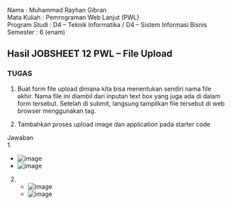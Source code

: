 Nama : Muhammad Rayhan Gibran <br>
Mata Kuliah : Pemrograman Web Lanjut (PWL) <br>
Program Studi : D4 – Teknik Informatika / D4 – Sistem Informasi Bisnis <br>
Semester : 6 (enam)  <br>

## Hasil JOBSHEET 12 PWL – File Upload

 ### TUGAS
1. Buat form file upload dimana kita bisa menentukan sendiri nama file akhir. Nama file ini 
diambil dari inputan text box yang juga ada di dalam form tersebut. Setelah di submit, 
langsung tampilkan file tersebut di web browser menggunakan tag. <br>

2. Tambahkan proses upload image dan application pada starter code

Jawaban <br>
1.
   - ![image](https://github.com/gbrn7/PWL_2024/assets/127575934/3160f03b-b86a-46b2-8d53-fe428b9b6228)
   - ![image](https://github.com/gbrn7/PWL_2024/assets/127575934/a6022e7a-cee9-4440-a983-b81c7813a671)


2.
   - ![image](https://github.com/gbrn7/PWL_2024/assets/127575934/4c582c15-7d43-4785-8121-2d5e426c9fb4)
   - ![image](https://github.com/gbrn7/PWL_2024/assets/127575934/8df53743-9771-449e-b9eb-b4e74bedcc6f)

















    




